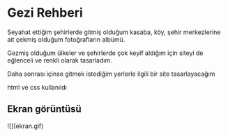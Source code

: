 <h1> Gezi Rehberi</h1>

<p>Seyahat ettiğim şehirlerde gitmiş olduğum kasaba, köy, şehir merkezlerine ait çekmiş olduğum fotoğrafların albümü. </p>

<p>Gezmiş olduğum ülkeler ve şehirlerde çok keyif aldığım için siteyi de eğlenceli ve renkli olarak tasarladım.</p>

<p>Daha sonrası içinse gitmek istediğim yerlerle ilgili bir site tasarlayacağım</p>

html ve css kullanıldı 


<h2> Ekran görüntüsü </h2>
![](ekran.gif)
